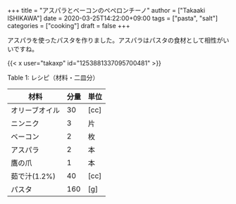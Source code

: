 +++
title = "アスパラとベーコンのペペロンチーノ"
author = ["Takaaki ISHIKAWA"]
date = 2020-03-25T14:22:00+09:00
tags = ["pasta", "salt"]
categories = ["cooking"]
draft = false
+++

アスパラを使ったパスタを作りました。アスパラはパスタの食材として相性がいいですね。  

{{< x user="takaxp" id="1253881337095700481" >}}  

<div class="table-caption">
  <span class="table-number">Table 1</span>:
  レシピ（材料・二皿分）
</div>

| 材料      | 分量 | 単位 |
|---------|----|----|
| オリーブオイル | 30  | [cc] |
| ニンニク  | 3   | 片   |
| ベーコン  | 2   | 枚   |
| アスパラ  | 2   | 本   |
| 鷹の爪    | 1   | 本   |
| 茹で汁(1.2%) | 40  | [cc] |
| パスタ    | 160 | [g]  |
